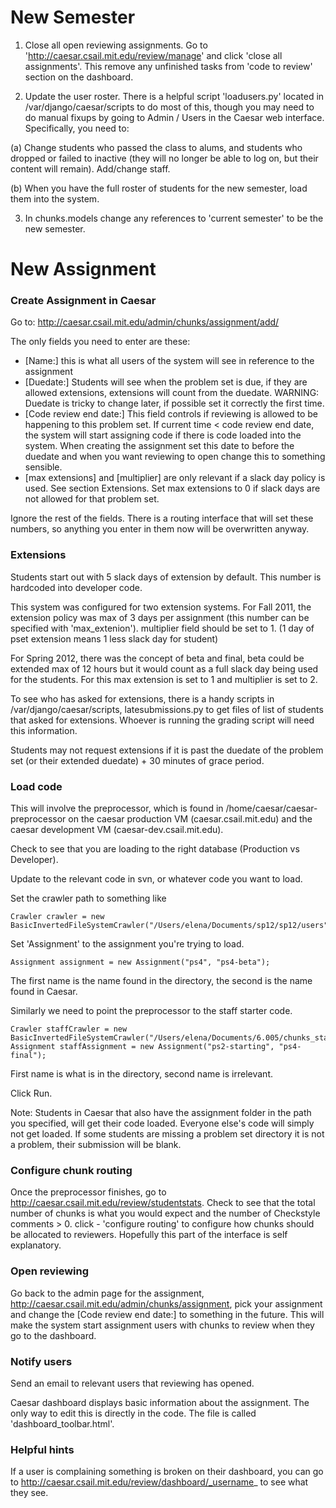New Semester
============

1. Close all open reviewing assignments.  Go to 'http://caesar.csail.mit.edu/review/manage' and click 'close all assignments'. This remove any unfinished tasks from 'code to review' section on the dashboard. 

2. Update the user roster.  There is a helpful script 'loadusers.py' located in /var/django/caesar/scripts to do most of this, 
though you may need to do manual fixups by going to Admin / Users in the Caesar web interface.  Specifically, you need to:

  (a) Change students who passed the class to alums, and students who dropped or failed to inactive (they will no longer be able to log on, but their content will remain). Add/change staff. 

  (b) When you have the full roster of students for the new semester, load them into the system. 

3. In chunks.models change any references to 'current semester' to be the new semester.

New Assignment
============

### Create Assignment in Caesar
Go to: 
http://caesar.csail.mit.edu/admin/chunks/assignment/add/


The only fields you need to enter are these:

* [Name:] this is what all users of the system will see in reference to the assignment
* [Duedate:] Students will see when the problem set is due, if they are allowed extensions, extensions will count from the duedate. WARNING: Duedate is tricky to change later, if possible set it correctly the first time.
* [Code review end date:] This field controls if reviewing is allowed to be happening to this problem set. If current time < code review end date, the system will start assigning code if there is code loaded into the system. When creating the assignment set this date to before the duedate and when you want reviewing to open change this to something sensible. 
* [max extensions] and [multiplier] are only relevant if a slack day policy is used. See section Extensions. Set max extensions to 0 if slack days are not allowed for that problem set.

Ignore the rest of the fields.  There is a routing interface that will set these numbers, so anything you enter in them now will be overwritten anyway.



### Extensions
Students start out with 5 slack days of extension by default. This number is hardcoded into developer code.

This system was configured for two extension systems. For Fall 2011, the extension policy was max of 3 days per assignment (this number can be specified with 'max_extenion'). multiplier field should be set to 1. (1 day of pset extension means 1 less slack day for student)

For Spring 2012, there was the concept of beta and final, beta could be extended max of 12 hours but it would count as a full slack day being used for the students. For this max extension is set to 1 and multiplier is set to 2. 

To see who has asked for extensions, there is a handy scripts in /var/django/caesar/scripts, latesubmissions.py to get files of list of students that asked for extensions. Whoever is running the grading script will need this information.

Students may not request extensions if it is past the duedate of the problem set (or their extended duedate) + 30 minutes of grace period. 

### Load code

This will involve the preprocessor, which is found in /home/caesar/caesar-preprocessor on the caesar production VM (caesar.csail.mit.edu) 
and the caesar development VM (caesar-dev.csail.mit.edu).

Check to see that you are loading to the right database (Production vs Developer). 

Update to the relevant code in svn, or whatever code you want to load. 

Set the crawler path to something like

    Crawler crawler = new BasicInvertedFileSystemCrawler("/Users/elena/Documents/sp12/sp12/users");

Set 'Assignment' to the assignment you're trying to load. 

    Assignment assignment = new Assignment("ps4", "ps4-beta"); 

The first name is the name found in the directory, the second is the name found in Caesar. 

Similarly we need to point the preprocessor to the staff starter code. 

    Crawler staffCrawler = new BasicInvertedFileSystemCrawler("/Users/elena/Documents/6.005/chunks_staff");
    Assignment staffAssignment = new Assignment("ps2-starting", "ps4-final"); 

First name is what is in the directory, second name is irrelevant. 

Click Run. 

Note: Students in Caesar that also have the assignment folder in the path you specified, will get their code loaded. Everyone else's code will simply not get loaded. If some students are missing a problem set directory it is not a problem, their submission will be blank.

### Configure chunk routing
Once the preprocessor finishes, go to http://caesar.csail.mit.edu/review/studentstats. Check to see that the total number of chunks is what you would expect and the number of Checkstyle comments > 0. 
click - 'configure routing' to configure how chunks should be allocated to reviewers. Hopefully this part of the interface is self explanatory. 

### Open reviewing
Go back to the admin page for the assignment, http://caesar.csail.mit.edu/admin/chunks/assignment, pick your assignment and change the [Code review end date:] to something in the future. This will make the system start assignment users with chunks to review when they go to the dashboard.

### Notify users
Send an email to relevant users that reviewing has opened.

Caesar dashboard displays basic information about the assignment. The only way to edit this is directly in the code. The file is called 'dashboard_toolbar.html'. 

### Helpful hints
If a user is complaining something is broken on their dashboard, you can go to http://caesar.csail.mit.edu/review/dashboard/_username_ to see what they see. 


